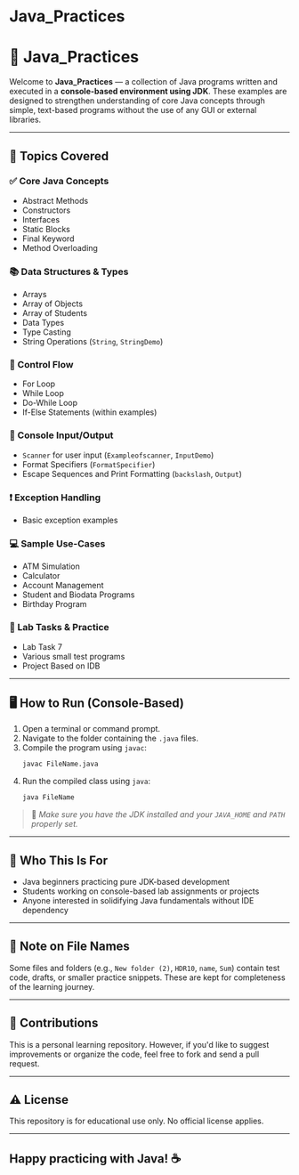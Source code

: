 # Java_Practices
# 📁 Java_Practices

Welcome to **Java_Practices** — a collection of Java programs written and executed in a **console-based environment using JDK**. These examples are designed to strengthen understanding of core Java concepts through simple, text-based programs without the use of any GUI or external libraries.

---

## 🧠 Topics Covered

### ✅ Core Java Concepts
- Abstract Methods
- Constructors
- Interfaces
- Static Blocks
- Final Keyword
- Method Overloading

### 📚 Data Structures & Types
- Arrays
- Array of Objects
- Array of Students
- Data Types
- Type Casting
- String Operations (`String`, `StringDemo`)

### 🔁 Control Flow
- For Loop
- While Loop
- Do-While Loop
- If-Else Statements (within examples)

### 🧮 Console Input/Output
- `Scanner` for user input (`Exampleofscanner`, `InputDemo`)
- Format Specifiers (`FormatSpecifier`)
- Escape Sequences and Print Formatting (`backslash`, `Output`)

### ❗ Exception Handling
- Basic exception examples

### 💻 Sample Use-Cases
- ATM Simulation
- Calculator
- Account Management
- Student and Biodata Programs
- Birthday Program

### 🧪 Lab Tasks & Practice
- Lab Task 7
- Various small test programs
- Project Based on IDB

---

## 🖥 How to Run (Console-Based)

1. Open a terminal or command prompt.
2. Navigate to the folder containing the `.java` files.
3. Compile the program using `javac`:
   ```bash
   javac FileName.java
   ```
4. Run the compiled class using `java`:
   ```bash
   java FileName
   ```

> 📌 *Make sure you have the JDK installed and your `JAVA_HOME` and `PATH` properly set.*

---

## 🎯 Who This Is For

- Java beginners practicing pure JDK-based development  
- Students working on console-based lab assignments or projects  
- Anyone interested in solidifying Java fundamentals without IDE dependency

---

## 📂 Note on File Names

Some files and folders (e.g., `New folder (2)`, `HDR10`, `name`, `Sum`) contain test code, drafts, or smaller practice snippets. These are kept for completeness of the learning journey.

---

## 🤝 Contributions

This is a personal learning repository. However, if you'd like to suggest improvements or organize the code, feel free to fork and send a pull request.

---

## ⚠️ License

This repository is for educational use only. No official license applies.

---

Happy practicing with Java! ☕
---
